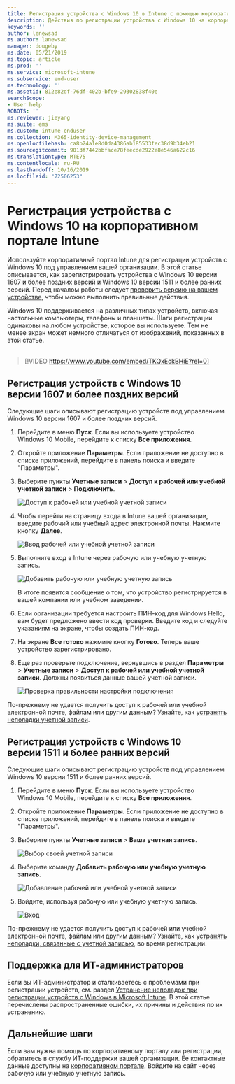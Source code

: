 ```yaml
---
title: Регистрация устройства с Windows 10 в Intune с помощью корпоративного портала | Документация Майкрософт
description: Действия по регистрации устройства с Windows 10 на корпоративном портале Intune
keywords: ''
author: lenewsad
ms.author: lanewsad
manager: dougeby
ms.date: 05/21/2019
ms.topic: article
ms.prod: ''
ms.service: microsoft-intune
ms.subservice: end-user
ms.technology: ''
ms.assetid: 812e82df-76df-402b-bfe9-29302838f40e
searchScope:
- User help
ROBOTS: ''
ms.reviewer: jieyang
ms.suite: ems
ms.custom: intune-enduser
ms.collection: M365-identity-device-management
ms.openlocfilehash: ca8b24a1e8d0da4386ab185533fec38d9b34eb21
ms.sourcegitcommit: 9013f7442bbface78feecde2922e8e546a622c16
ms.translationtype: MTE75
ms.contentlocale: ru-RU
ms.lasthandoff: 10/16/2019
ms.locfileid: "72506253"
---
```

# <a name="enroll-windows-10-devices-with-intune-company-portal"></a>Регистрация устройства с Windows 10 на корпоративном портале Intune

Используйте корпоративный портал Intune для регистрации устройств с Windows 10 под управлением вашей организации. В этой статье описывается, как зарегистрировать устройства с Windows 10 версии 1607 и более поздних версий и Windows 10 версии 1511 и более ранних версий. Перед началом работы следует [проверить версию на вашем устройстве](windows-enrollment-company-portal.md#find-windows-10-version-number), чтобы можно выполнить правильные действия.  

Windows 10 поддерживается на различных типах устройств, включая настольные компьютеры, телефоны и планшеты. Шаги регистрации одинаковы на любом устройстве, которое вы используете. Тем не менее экран может немного отличаться от изображений, показанных в этой статье.  
</br>
> [!VIDEO https://www.youtube.com/embed/TKQxEckBHiE?rel=0]

## <a name="enroll-windows-10-version-1607-and-later-device"></a>Регистрация устройств с Windows 10 версии 1607 и более поздних версий 
Следующие шаги описывают регистрацию устройств под управлением Windows 10 версии 1607 и более поздних версий.  

1. Перейдите в меню **Пуск**. Если вы используете устройство Windows 10 Mobile, перейдите к списку **Все приложения**.

2. Откройте приложение **Параметры**. Если приложение не доступно в списке приложений, перейдите в панель поиска и введите "Параметры".

3. Выберите пункты **Учетные записи** > **Доступ к рабочей или учебной учетной записи** > **Подключить**.  


    ![Доступ к рабочей или учебной учетной записи](./media/w10-enroll-rs1-connect-to-work-or-school.png)  

4. Чтобы перейти на страницу входа в Intune вашей организации, введите рабочий или учебный адрес электронной почты. Нажмите кнопку **Далее**.  


   ![Ввод рабочей или учебной учетной записи](./media/w10-enroll-rs1-set-up-work-or-school-account.png)  

5. Выполните вход в Intune через рабочую или учебную учетную запись.  


    ![Добавить рабочую или учебную учетную запись](./media/w10-enroll-rs1-enter-your-credentials.png)  

    В итоге появится сообщение о том, что устройство регистрируется в вашей компании или учебном заведении.

6. Если организации требуется настроить ПИН-код для Windows Hello, вам будет предложено ввести код проверки. Введите код и следуйте указаниям на экране, чтобы создать ПИН-код.  

7. На экране **Все готово** нажмите кнопку **Готово**. Теперь ваше устройство зарегистрировано.  

8. Еще раз проверьте подключение, вернувшись в раздел **Параметры** > **Учетные записи** > **Доступ к рабочей или учебной учетной записи**.  Должны появиться данные вашей учетной записи.  


    ![Проверка правильности настройки подключения](./media/w10-enroll-rs1-validate-successful-enrollment.png)  

По-прежнему не удается получить доступ к рабочей или учебной электронной почте, файлам или другим данным? Узнайте, как [устранять неполадки учетной записи](troubleshoot-your-windows-10-device-windows.md#troubleshooting-steps-to-follow-if-you-see-access-work-or-school).  

## <a name="enroll-windows-10-version-1511-and-earlier-device"></a>Регистрация устройств с Windows 10 версии 1511 и более ранних версий  
Следующие шаги описывают регистрацию устройств под управлением Windows 10 версии 1511 и более ранних версий.  

1. Перейдите в меню **Пуск**. Если вы используете устройство Windows 10 Mobile, перейдите к списку **Все приложения**.

2. Откройте приложение **Параметры**. Если приложение не доступно в списке приложений, перейдите в панель поиска и введите "Параметры".

3. Выберите пункты **Учетные записи** > **Ваша учетная запись**.  


    ![Выбор своей учетной записи](./media/W10-enroll-2-accounts-your-account.png)  

5. Выберите команду **Добавить рабочую или учебную учетную запись**.  


    ![Добавление рабочей или учебной учетной записи](./media/w10-enroll-3-add-work-school-acct.png)  

6. Войдите, используя рабочую или учебную учетную запись.  


    ![Вход](./media/W10-enroll-4-sign-in.png)  

По-прежнему не удается получить доступ к рабочей или учебной электронной почте, файлам или другим данным? Узнайте, как [устранять неполадки, связанные с учетной записью](troubleshoot-your-windows-10-device-windows.md#troubleshooting-steps-to-follow-if-you-see-your-account), во время регистрации.  

## <a name="it-administrator-support"></a>Поддержка для ИТ-администраторов   

Если вы ИТ-администратор и сталкиваетесь с проблемами при регистрации устройств, см. раздел [Устранение неполадок при регистрации устройств с Windows в Microsoft Intune](https://support.microsoft.com/help/4469913). В этой статье перечислены распространенные ошибки, их причины и действия по их устранению. 

## <a name="next-steps"></a>Дальнейшие шаги  
Если вам нужна помощь по корпоративному порталу или регистрации, обратитесь в службу ИТ-поддержки вашей организации. Ее контактные данные доступны на [корпоративном портале](https://go.microsoft.com/fwlink/?linkid=2010980). Войдите на сайт через рабочую или учебную учетную запись.  

 

